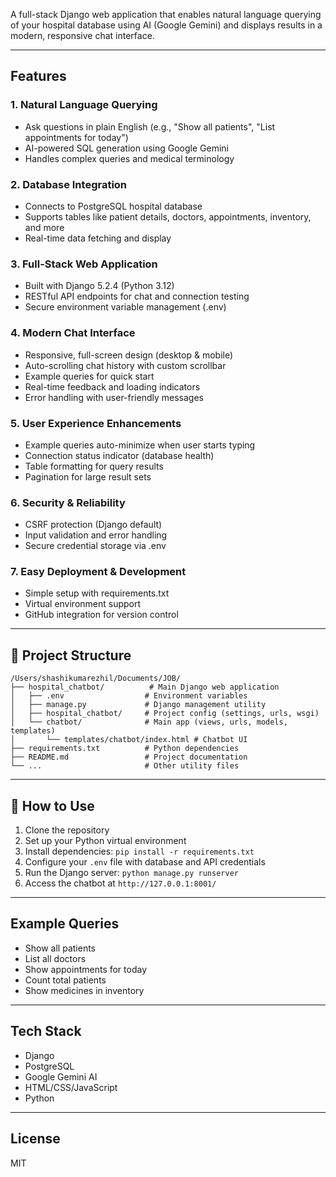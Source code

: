 

A full-stack Django web application that enables natural language querying of your hospital database using AI (Google Gemini) and displays results in a modern, responsive chat interface.

---

##  Features

### 1. **Natural Language Querying**
- Ask questions in plain English (e.g., "Show all patients", "List appointments for today")
- AI-powered SQL generation using Google Gemini
- Handles complex queries and medical terminology

### 2. **Database Integration**
- Connects to PostgreSQL hospital database
- Supports tables like patient details, doctors, appointments, inventory, and more
- Real-time data fetching and display

### 3. **Full-Stack Web Application**
- Built with Django 5.2.4 (Python 3.12)
- RESTful API endpoints for chat and connection testing
- Secure environment variable management (.env)

### 4. **Modern Chat Interface**
- Responsive, full-screen design (desktop & mobile)
- Auto-scrolling chat history with custom scrollbar
- Example queries for quick start
- Real-time feedback and loading indicators
- Error handling with user-friendly messages

### 5. **User Experience Enhancements**
- Example queries auto-minimize when user starts typing
- Connection status indicator (database health)
- Table formatting for query results
- Pagination for large result sets

### 6. **Security & Reliability**
- CSRF protection (Django default)
- Input validation and error handling
- Secure credential storage via .env

### 7. **Easy Deployment & Development**
- Simple setup with requirements.txt
- Virtual environment support
- GitHub integration for version control

---

## 📁 Project Structure

```
/Users/shashikumarezhil/Documents/JOB/
├── hospital_chatbot/          # Main Django web application
│   ├── .env                  # Environment variables
│   ├── manage.py             # Django management utility
│   ├── hospital_chatbot/     # Project config (settings, urls, wsgi)
│   └── chatbot/              # Main app (views, urls, models, templates)
│       └── templates/chatbot/index.html # Chatbot UI
├── requirements.txt          # Python dependencies
├── README.md                 # Project documentation
└── ...                       # Other utility files
```

---

## 📝 How to Use

1. Clone the repository
2. Set up your Python virtual environment
3. Install dependencies: `pip install -r requirements.txt`
4. Configure your `.env` file with database and API credentials
5. Run the Django server: `python manage.py runserver`
6. Access the chatbot at `http://127.0.0.1:8001/`

---

## Example Queries
- Show all patients
- List all doctors
- Show appointments for today
- Count total patients
- Show medicines in inventory

---

##  Tech Stack
- Django
- PostgreSQL
- Google Gemini AI
- HTML/CSS/JavaScript
- Python

---

## License
MIT
